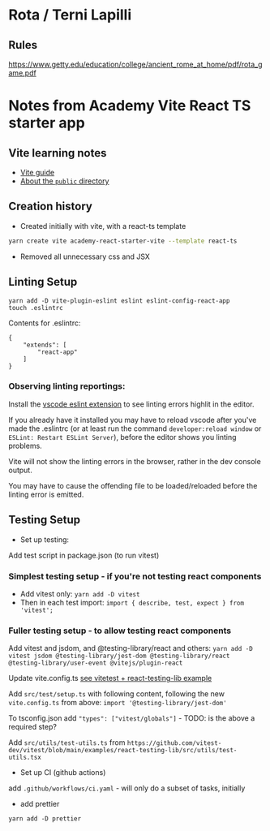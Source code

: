 # Rota / Terni Lapilli

## Rules

https://www.getty.edu/education/college/ancient_rome_at_home/pdf/rota_game.pdf

# Notes from Academy Vite React TS starter app

## Vite learning notes

-   [Vite guide](https://vitejs.dev/guide/)
-   [About the `public` directory](https://vitejs.dev/guide/assets.html#the-public-directory)

## Creation history

-   Created initially with vite, with a react-ts template

```bash
yarn create vite academy-react-starter-vite --template react-ts
```

-   Removed all unnecessary css and JSX

## Linting Setup

```
yarn add -D vite-plugin-eslint eslint eslint-config-react-app
touch .eslintrc
```

Contents for .eslintrc:

```
{
    "extends": [
        "react-app"
    ]
}
```

### Observing linting reportings:

Install the [vscode eslint extension](https://marketplace.visualstudio.com/items?itemName=dbaeumer.vscode-eslint) to see linting errors highlit in the editor.

If you already have it installed you may have to reload vscode after you've made the .eslintrc (or at least run the command `developer:reload window` or `ESLint: Restart ESLint Server`), before the editor shows you linting problems.

Vite will not show the linting errors in the browser, rather in the dev console output.

You may have to cause the offending file to be loaded/reloaded before the linting error is emitted.

## Testing Setup

-   Set up testing:

Add test script in package.json (to run vitest)

### Simplest testing setup - if you're not testing react components

-   Add vitest only: `yarn add -D vitest`
-   Then in each test import: `import { describe, test, expect } from 'vitest';`

### Fuller testing setup - to allow testing react components

Add vitest and jsdom, and @testing-library/react and others:
`yarn add -D vitest jsdom @testing-library/jest-dom @testing-library/react @testing-library/user-event @vitejs/plugin-react`

Update vite.config.ts [see vitetest + react-testing-lib example](https://github.com/vitest-dev/vitest/blob/main/examples/react-testing-lib/vite.config.ts)

Add `src/test/setup.ts` with following content, following the new `vite.config.ts` from above:
`import '@testing-library/jest-dom'`

To tsconfig.json add `"types": ["vitest/globals"]` - TODO: is the above a required step?

Add `src/utils/test-utils.ts` from `https://github.com/vitest-dev/vitest/blob/main/examples/react-testing-lib/src/utils/test-utils.tsx`

-   Set up CI (github actions)

add `.github/workflows/ci.yaml` - will only do a subset of tasks, initially

-   add prettier

`yarn add -D prettier`
